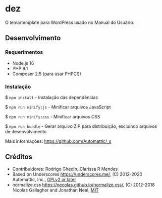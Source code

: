 # dez

O tema/template para WordPress usado no Manual do Usuário.

## Desenvolvimento

### Requerimentos

- Node.js 16
- PHP 8.1
- Composer 2.5 (para usar PHPCS)

### Instalação

$ `npm install` - Instalação das dependências

$ `npm run minify:js` - Minificar arquivos JavaScript

$ `npm run minify:css` - Minificar arquivos CSS

$ `npm run bundle` - Gerar arquivo ZIP para distribuição, excluindo arquivos de desenvolvimento

Mais informações: https://github.com/Automattic/_s

## Créditos

- Contribuidores: Rodrigo Ghedin, Clarissa R Mendes
- Based on Underscores https://underscores.me/, (C) 2012-2020 Automattic, Inc., [GPLv2 or later](https://www.gnu.org/licenses/gpl-2.0.html)
- normalize.css https://necolas.github.io/normalize.css/, (C) 2012-2018 Nicolas Gallagher and Jonathan Neal, [MIT](https://opensource.org/licenses/MIT)
